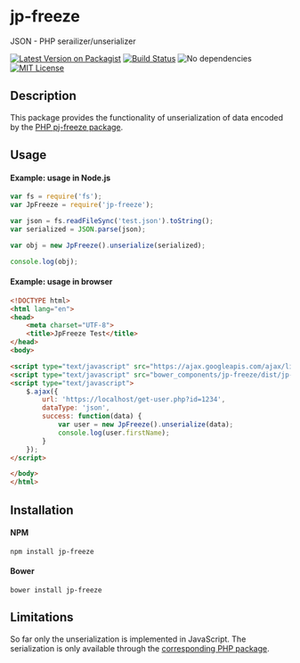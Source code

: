 # jp-freeze
JSON - PHP serailizer/unserializer

[![Latest Version on Packagist][ico-version]][link-npm]
[![Build Status][ico-travis]][link-travis]
![No dependencies][ico-no-deps]
[![MIT License][ico-license]][link-license]

## Description
This package provides the functionality of unserialization of data encoded by the [PHP pj-freeze package][link-pj-freeze-github].

## Usage
#### Example: usage in Node.js
```js
var fs = require('fs');
var JpFreeze = require('jp-freeze');

var json = fs.readFileSync('test.json').toString();
var serialized = JSON.parse(json);

var obj = new JpFreeze().unserialize(serialized);

console.log(obj);
```
#### Example: usage in browser
```html
<!DOCTYPE html>
<html lang="en">
<head>
    <meta charset="UTF-8">
    <title>JpFreeze Test</title>
</head>
<body>

<script type="text/javascript" src="https://ajax.googleapis.com/ajax/libs/jquery/3.1.0/jquery.min.js"></script>
<script type="text/javascript" src="bower_components/jp-freeze/dist/jp-freeze.js"></script>
<script type="text/javascript">
    $.ajax({
        url: 'https://localhost/get-user.php?id=1234',
        dataType: 'json',
        success: function(data) {
            var user = new JpFreeze().unserialize(data);
            console.log(user.firstName);
        }
    });
</script>

</body>
</html>
```

## Installation

#### NPM
```
npm install jp-freeze
```

#### Bower
```
bower install jp-freeze
```

## Limitations
So far only the unserialization is implemented in JavaScript. The serialization is only available through the [corresponding PHP package][link-pj-freeze-github].

[ico-version]:https://img.shields.io/npm/v/jp-freeze.svg?style=plastic
[ico-travis]:https://img.shields.io/travis/maciej-sz/pj-freeze/master.svg?style=plastic
[ico-no-deps]:https://img.shields.io/badge/dependencies-none-brightgreen.svg?style=plastic
[ico-license]:https://img.shields.io/badge/license-MIT-blue.svg?style=plastic

[link-npm]:https://www.npmjs.com/package/jp-freeze
[link-pj-freeze-github]:https://github.com/maciej-sz/pj-freeze
[link-travis]:https://travis-ci.org/maciej-sz/jp-freeze
[link-license]:https://github.com/maciej-sz/pj-freeze/blob/master/LICENSE
